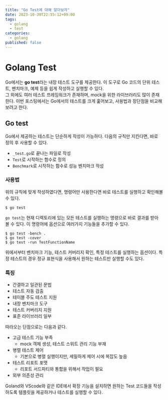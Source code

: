 ```yaml
---
title: "Go Test에 대해 알아보자"
date: 2023-10-30T22:55:12+09:00
tags:
  - golang
  - test
categories:
  - golang
published: false
---
```


# Golang Test

Go에서는 **go test**라는 내장 테스트 도구를 제공한다. 이 도구로 Go 코드의 단위 테스트, 벤치마크, 예제 등을 쉽게 작성하고 실행할 수 있다.  
그 외에도 여러 테스트 프레임워크가 존재하며, mock을 위한 라이브러리도 많이 존재한다. 이번 포스팅에서는 Go에서의 테스트를 크게 훑어보고, 사용법과 장단점을 비교해보려고 한다.

## Go test

Go에서 제공하는 테스트는 단순하게 작성이 가능하다. 다음의 규칙만 지킨다면, 바로 정의 후 사용할 수 있다.

- `_test.go`로 끝나는 파일로 작성
- `Test`로 시작하는 함수로 정의
- `Benchmark`로 시작하는 함수로 성능 벤치마크 작성

### 사용법

위의 규칙에 맞게 작성하였다면, 명령어만 사용한다면 바로 테스트를 실행하고 확인해볼 수 있다.

```shell
$ go test
```

`go test`는 현재 디렉토리에 있는 모든 테스트를 실행하는 명령으로 바로 결과를 받아 볼 수 있다. 이 명령어에 옵션으로 여러가지 기능들을 추가할 수 있다.

```shell
$ go test -bench .
$ go test -cover
$ go test -run TestFunctionName
```

위에서부터 벤치마크 기능, 테스트 커버리지 확인, 특정 테스트를 실행하는 옵션이다. 특정 테스트의 경우 정규 표현식을 사용해서 원하는 테스트만 실행할 수도 있다.  

### 특징

- 간결하고 일관된 문법
- 테스트 자동 검출
- 테이블 주도 테스트 지원
- 내장 벤치마크 도구
- 테스트 커버리지 지원
- 표준 라이브러리 일부

따라오는 단점으로는 다음과 같다.

- 고급 테스트 기능 부족
  - mock 객체 생성, 테스트 스위트 관리 기능 부재
- 병렬 테스트 제어
  - 기본으로 병렬 실행이지만, 세밀하게 제어 시에 복잡도 높음
- 테스트 리포트 포맷
  - 리포트 서드파티와 통합을 위해서 작업이 필요
- 외부 의존성 관리

Goland와 VScode와 같은 IDE에서 확장 기능을 설치하면 원하는 Test 코드들을 작성하도록 템플릿을 제공하거나 테스트를 실행할 수 있다.
